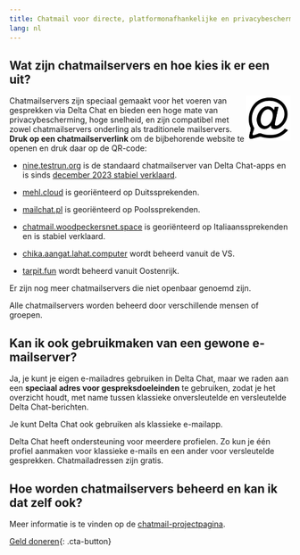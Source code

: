 ```yaml
---
title: Chatmail voor directe, platformonafhankelijke en privacybeschermende gesprekken
lang: nl
---
```



## Wat zijn chatmailservers en hoe kies ik er een uit?

<img alt="Chatmail logo" src="../assets/logos/chatmail.svg" width="80" style="float:right;" />

Chatmailservers zijn speciaal gemaakt voor het voeren van gesprekken via Delta Chat 
en bieden een hoge mate van privacybescherming, hoge snelheid, 
en zijn compatibel met zowel chatmailservers onderling als traditionele mailservers. 
**Druk op een chatmailserverlink** om de bijbehorende website te openen en druk daar op de QR-code: 

- [nine.testrun.org](https://nine.testrun.org) is de standaard chatmailserver
  van Delta Chat-apps en is sinds [december 2023 stabiel verklaard](https://delta.chat/en/2023-12-13-chatmail).

- [mehl.cloud](https://mehl.cloud) is georiënteerd op Duitssprekenden.

- [mailchat.pl](https://mailchat.pl) is georiënteerd op Poolssprekenden.

- [chatmail.woodpeckersnet.space](https://chatmail.woodpeckersnest.space/)
is georiënteerd op Italiaanssprekenden
  en is stabiel verklaard.

- [chika.aangat.lahat.computer](https://chika.aangat.lahat.computer/)
  wordt beheerd vanuit de VS.

- [tarpit.fun](https://tarpit.fun)
wordt beheerd vanuit Oostenrijk.

Er zijn nog meer chatmailservers die niet openbaar genoemd zijn.

Alle chatmailservers worden beheerd door verschillende mensen of groepen.


## Kan ik ook gebruikmaken van een gewone e-mailserver?

Ja, je kunt je eigen e-mailadres gebruiken in Delta Chat,
maar we raden aan een **speciaal adres voor gespreksdoeleinden** te gebruiken,
zodat je het overzicht houdt, met name tussen klassieke onversleutelde en versleutelde Delta Chat-berichten.

Je kunt Delta Chat ook gebruiken als klassieke e-mailapp.

Delta Chat heeft ondersteuning voor meerdere profielen. Zo kun je
één profiel aanmaken voor klassieke e-mails en een ander voor
versleutelde gesprekken.
Chatmailadressen zijn gratis.

## Hoe worden chatmailservers beheerd en kan ik dat zelf ook?

Meer informatie is te vinden op de [chatmail-projectpagina](https://chatmail.at). 

[Geld doneren](donate){: .cta-button}
